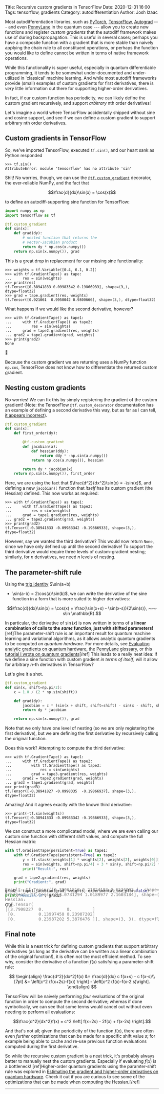 Title: Recursive custom gradients in TensorFlow
Date: 2020-12-31 16:00
Tags: tensorflow, gradients
Category: autodifferentiation
Author: Josh Izaac

Most autodifferentiation libraries, such as [PyTorch](https://pytorch.org),
[TensorFlow](https://tensorflow.org), [Autograd](https://github.com/HIPS/autograd)
--- and even [PennyLane](https://pennylane.ai) in the quantum case --- allow you to
create new functions and register *custom gradients* that the autodiff framework
makes use of during backpropagation. This is useful in several cases; perhaps you have
a composite function with a gradient that is more stable than naively applying the
chain rule to all constituent operations, or perhaps the function you would like to
define cannot be written in terms of native framework operations.

While this functionality is super useful, especially in quantum differentiable programming,
it tends to be somewhat under-documented and under-utilized in 'classical' machine learning.
And while most autodiff frameworks provide (small) examples of custom gradients for first
derivatives, there is *very* little information out there for supporting higher-order derivatives.

In fact, if our custom function has periodicity, we can likely define the custom
gradient recursively, and support *arbitrary* nth order derivatives!

Let's imagine a world where TensorFlow accidentally shipped without sine and cosine support,
and see if we can define a custom gradient to support arbitrary nth order derivatives.

## Custom gradients in TensorFlow

So, we've imported TensorFlow, executed `tf.sin()`, and our heart sank as Python
responded

```pycon
>>> tf.sin()
AttributeError: module 'tensorflow' has no attribute 'sin'
```

Shit! No worries, though, we can use the
[`@tf.custom_gradient`](https://www.tensorflow.org/api_docs/python/tf/custom_gradient) decorator,
the ever-reliable NumPy, and the fact that

$$\frac{d}{dx}\sin(x) = \cos(x)$$

to define an autodiff-supporting sine function for TensorFlow:

```python
import numpy as np
import tensorflow as tf

@tf.custom_gradient
def sin(x):
    def grad(dy):
        # nested function that returns the
        # vector-Jacobian product
        return dy * np.cos(x.numpy())
    return np.sin(x.numpy()), grad
```

This is a great drop in replacement for our missing sine functionality:


```pycon
>>> weights = tf.Variable([0.4, 0.1, 0.2])
>>> with tf.GradientTape() as tape:
...     res = sin(weights)
>>> print(res)
tf.Tensor([0.38941833 0.09983342 0.19866933], shape=(3,), dtype=float32)
>>> grad = tape.gradient(res, weights)
tf.Tensor([0.921061  0.9950042 0.9800666], shape=(3,), dtype=float32)
```

What happens if we would like the second derivative, however?

```pycon
>>> with tf.GradientTape() as tape1:
...     with tf.GradientTape() as tape2:
...         res = sin(weights)
...     grad = tape2.gradient(res, weights)
... grad2 = tape1.gradient(grad, weights)
>>> print(grad2)
None
```


😬

Because the custom gradient we are returning uses a NumPy function `np.cos`, TensorFlow does not
know how to differentiate the returned custom gradient.

## Nesting custom gradients

No worries! We can fix this by simply registering the gradient of the custom gradient! (Note: the
TensorFlow `@tf.custom_decorator` documentation has an example of defining a second derivative this
way, but as far as I can tell, [it appears
incorrect](https://stackoverflow.com/a/60518214/10958457)).


```python
@tf.custom_gradient
def sin(x):
    def first_order(dy):

        @tf.custom_gradient
        def jacobian(a):
            def hessian(ddy):
                return ddy * -np.sin(a.numpy())
            return np.cos(a.numpy()), hessian

        return dy * jacobian(x)
    return np.sin(x.numpy()), first_order
```

Here, we are using the fact that $\frac{d^2}{dx^2}\sin(x) = -\sin(x)$, and defining
a new `jacobian()` function that *itself* has its custom gradient (the Hessian) defined.
This now works as required:

```pycon
>>> with tf.GradientTape() as tape1:
...     with tf.GradientTape() as tape2:
...         res = sin(weights)
...     grad = tape1.gradient(res, weights)
... grad2 = tape2.gradient(grad, weights)
>>> print(grad2)
tf.Tensor([-0.38941833 -0.09983342 -0.19866933], shape=(3,), dtype=float32)
```

However, say we wanted the third derivative? This would now return `None`, since we have only
defined up until the second derivative! To support the third derivative would
require three levels of custom-gradient nesting; similarly, for $n$ derivatives,
we need $n$ levels of nesting.

## The parameter-shift rule

Using the [trig identity](https://en.wikipedia.org/wiki/List_of_trigonometric_identities) $\sin(a+b)
- \sin(a-b) = 2\cos(a)\sin(b)$, we can write the derivative of the sine function in a form that is
more suited to higher derivatives:

$$\frac{d}{dx}\sin(x) = \cos(x) = \frac{\sin(x+s) - \sin(x-s)}{2\sin(s)}, ~~~ s\in \mathbb{R}.$$

In particular, the derivative of $\sin(x)$ is now written in terms of a **linear combination of
calls to the _same_ function, just with shifted parameters!**[ref]The parameter-shift rule is an
important result for quantum machine learning and variational algorithms, as it allows analytic
quantum gradients to be computed *on quantum hardware*. For more details, see [Evaluating analytic
gradients on quantum hardware](https://arxiv.org/abs/1811.11184), the [PennyLane
glossary](https://pennylane.ai/qml/glossary/parameter_shift.html), or this [tutorial I wrote on
quantum gradients](https://pennylane.ai/qml/demos/tutorial_backprop.html)[/ref] This leads to a
really neat idea: if we define a sine function with custom gradient *in terms of itself*, will it
allow for arbitrary $n$-th derivatives in TensorFlow?

Let's give it a shot.

```python
@tf.custom_gradient
def sin(x, shift=np.pi/2):
    c = 1.0 / (2 * np.sin(shift))

    def grad(dy):
        jacobian = c * (sin(x + shift, shift=shift) - sin(x - shift, shift=shift))
        return dy * jacobian

    return np.sin(x.numpy()), grad
```

Note that we only have one level of nesting (so we are only registering the first derivative),
but we are defining the first derivative by recursively calling the original function.

Does this work? Attempting to compute the third derivative:

```pycon
>>> with tf.GradientTape() as tape1:
...     with tf.GradientTape() as tape2:
...         with tf.GradientTape() as tape3:
...             res = sin(weights)
...         grad = tape3.gradient(res, weights)
...     grad2 = tape2.gradient(grad, weights)
... grad3 = tape1.gradient(grad, weights)
>>> print(grad3)
tf.Tensor([-0.38941827 -0.0998335  -0.19866937], shape=(3,), dtype=float32)
```

Amazing! And it agrees exactly with the known third derivative:

```pycon
>>> print(-tf.sin(weights))
tf.Tensor([-0.38941833 -0.09983342 -0.19866933], shape=(3,), dtype=float32)
```

We can construct a more complicated model, where we are even calling our custom sine
function with different shift values, and compute the full Hessian matrix:

```python
with tf.GradientTape(persistent=True) as tape1:
    with tf.GradientTape(persistent=True) as tape2:
        y = tf.stack([weights[1] * weights[2], weights[2], weights[0]])
        res = sin(weights, shift=np.pi/4) + 3 * sin(y, shift=np.pi/2) ** 2
        print("Result:", res)

    grad = tape2.gradient(res, weights)
    print("Gradient:", grad)

grad2 = tape1.jacobian(grad, weights, experimental_use_pfor=False)
print("Hessian:\n", grad2)
```

<p style="font-italic">Out:</p>
<pre class="ml-5" style="margin-top:-80px; color: grey;">
Result: tf.Tensor([0.39061818 0.21824193 0.6536093 ], shape=(3,), dtype=float32)
Gradient: tf.Tensor([3.0731294 1.0189977 2.1603184], shape=(3,), dtype=float32)
Hessian:
 tf.Tensor(
[[3.7908227  0.         0.        ]
 [0.         0.13997458 0.23987202]
 [0.         0.23987202 5.3876476 ]], shape=(3, 3), dtype=float32)
</pre>

## Final note

While this is a neat trick for defining custom gradients that support arbitrary
derivatives (as long as the derivative can be written as a linear combination
of the original function!), it is often not the most efficient method. To see why,
consider the derivative of a function $f(x)$ satisfying a parameter-shift rule:

$$
\begin{align}
\frac{d^2}{dx^2}f(x) &= \frac{d}{dx} c f(x+s) - c f(x-s)\\[7pt]
                        &= \left[c^2 (f(x+2s)-f(x)) \right] - \left[c^2 (f(x)-f(x-2 s)\right].
\end{align}
$$

TensorFlow will be naively performing *four* evaluations of the original function in order
to compute the second derivative; whereas if done symbolically, we can see that some
terms would cancel out without even needing to perform all evaluations:


$$\frac{d^2}{dx^2}f(x) = c^2 \left[ f(x+2s) - 2f(x) + f(x-2s) \right].$$

And that's not all; given the periodicity of the function $f(x)$, there are often even *further*
optimizations that can be made for a specific shift value $s$; for example
being able to cache and re-use previous function evaluations computed during the
first derivative.

So while the recursive custom gradient is a neat trick, it's probably always better to manually nest
the custom gradients. Especially if evaluating $f(x)$ is a bottleneck! [ref]Higher-order quantum
gradients using the paramter-shift rule was explored in [Estimating the gradient and higher-order
derivatives on quantum hardware](https://arxiv.org/abs/2008.06517). Check it out if you are curious
to see some of the optimizations that can be made when computing the Hessian.[/ref]

---
